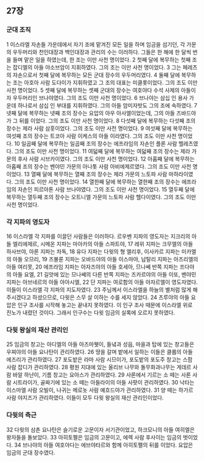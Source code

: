 ## 27장
### 군대 조직
1 이스라엘 자손들 가운데에서 자기 조에 맡겨진 모든 일을 하며 임금을 섬기던, 각 가문의 우두머리와 천인대장과 백인대장과 관리의 수는 이러하다. 그들은 한 해에 한 달씩 번을 들며 맡은 일을 하였는데, 한 조는 이만 사천 명이었다.
2 첫째 달에 복무하는 첫째 조는 잡디엘의 아들 야소브암이 지휘하였다. 그의 조는 이만 사천 명이었다.
3 그는 페레츠의 자손으로서 첫째 달에 복무하는 모든 군대 장수의 우두머리였다.
4 둘째 달에 복무하는 조는 아호아 사람 도다이가 지휘하였고 그 조의 대표는 미클롯이었다. 그의 조도 이만 사천 명이었다.
5 셋째 달에 복무하는 셋째 군대의 장수는 여호야다 수석 사제의 아들이자 우두머리인 브나야였다. 그의 조도 이만 사천 명이었다.
6 브나야는 삼십 인 용사 가운데 하나로서 삼십 인 부대를 지휘하였다. 그의 아들 암미자밧도 그의 조에 속하였다.
7 넷째 달에 복무하는 넷째 조의 장수는 요압의 아우 아사엘이었는데, 그의 아들 즈바드야가 그 뒤를 이었다. 그의 조도 이만 사천 명이었다.
8 다섯째 달에 복무하는 다섯째 조의 장수는 제라 사람 삼훗이었다. 그의 조도 이만 사천 명이었다.
9 여섯째 달에 복무하는 여섯째 조의 장수는 트코아 사람 이케스의 아들 이라였다. 그의 조도 이만 사천 명이었다.
10 일곱째 달에 복무하는 일곱째 조의 장수는 에프라임의 자손인 플론 사람 헬레츠였다. 그의 조도 이만 사천 명이었다.
11 여덟째 달에 복무하는 여덟째 조의 장수는 제라 가문의 후사 사람 시브카이였다. 그의 조도 이만 사천 명이었다.
12 아홉째 달에 복무하는 아홉째 조의 장수는 벤야민 가문의 아나톳 사람 아비에제르였다. 그의 조도 이만 사천 명이었다.
13 열째 달에 복무하는 열째 조의 장수는 제라 가문의 느토파 사람 마하라이였다. 그의 조도 이만 사천 명이었다.
14 열한째 달에 복무하는 열한째 조의 장수는 에프라임의 자손인 피르아톤 사람 브나야였다. 그의 조도 이만 사천 명이었다.
15 열두째 달에 복무하는 열두째 조의 장수는 오트니엘 가문의 느토파 사람 헬다이였다. 그의 조도 이만 사천 명이었다.
### 각 지파의 영도자
16 이스라엘 각 지파를 이끌던 사람들은 이러하다. 르우벤 지파의 영도자는 지크리의 아들 엘리에제르, 시메온 지파는 마아카의 아들 스파트야,
17 레위 지파는 크무엘의 아들 하사브야, 아론 지파는 차독,
18 유다 지파는 다윗의 형 엘리후, 이사카르 지파는 미카엘의 아들 오므리,
19 즈불룬 지파는 오바드야의 아들 이스마야, 납탈리 지파는 아즈리엘의 아들 여리못,
20 에프라임 지파는 아자즈야의 아들 호세아, 므나쎄 반쪽 지파는 프다야의 아들 요엘,
21 길앗에 있는 므나쎄의 다른 반쪽 지파는 즈카르야의 아들 이또, 벤야민 지파는 아브네르의 아들 야아시엘,
22 단 지파는 여로함의 아들 아자르엘이 영도자였다. 이들이 이스라엘 각 지파의 지도자였다.
23 주님께서 이스라엘을 하늘의 별처럼 많게 해 주시겠다고 하셨으므로, 다윗은 스무 살 이하는 수를 세지 않았다.
24 츠루야의 아들 요압은 인구 조사를 시작해 놓고는 끝내지 못하였다. 이 인구 조사 때문에 이스라엘 위로 진노가 내렸던 것이다. 그래서 인구수는 다윗 임금의 실록에 오르지 못하였다.
### 다윗 왕실의 재산 관리인
25 임금의 창고는 아디엘의 아들 아즈마웻이, 들녘과 성읍, 마을과 탑에 있는 창고들은 우찌야의 아들 요나탄이 관리하였다.
26 땅을 갈며 밭에서 일하는 이들은 클룹의 아들 에즈리가 관리하였다.
27 포도밭은 라마 사람 시므이가, 포도밭의 포도주 창고는 스팜 사람 잡디가 관리하였다.
28 평원 지대에 있는 올리브 나무와 돌무화과나무는 게데르 사람 바알 하난이, 기름 창고는 요아스가 관리하였다.
29 사론에서 기르는 소 떼는 사론 사람 시트라이가, 골짜기에 있는 소 떼는 아들라이의 아들 사팟이 관리하였다.
30 낙타는 이스마엘 사람 오빌이, 나귀는 메로놋 사람 예흐드야가 관리하였다.
31 양 떼는 하가르 사람 야지즈가 관리하였다. 이들이 모두 다윗 왕실의 재산 관리인이었다.
### 다윗의 측근
32 다윗의 삼촌 요나탄은 슬기로운 고문이자 서기관이었고, 하크모니의 아들 여히엘은 왕자들을 돌보았다.
33 아히토펠은 임금의 고문이고, 에렉 사람 후사이는 임금의 벗이었다.
34 브나야의 아들 여호야다는 에브야타르와 함께 아히토펠의 뒤를 이었다. 요압은 임금의 군대 장수였다.
